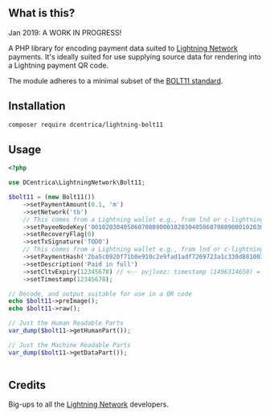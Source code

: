 ## What is this?

Jan 2019: A WORK IN PROGRESS!

A PHP library for encoding payment data suited to [Lightning Network](https://lightning.network) payments. It's ideally suited for use supplying source data for
rendering into a Lightning payment QR code.

The module adheres to a minimal subset of the [BOLT11 standard](https://github.com/lightningnetwork/lightning-rfc/blob/master/11-payment-encoding.md).

## Installation

```bash
composer require dcentrica/lightning-bolt11
```

## Usage

```php
<?php

use DCentrica\LightningNetwork\Bolt11;

$bolt11 = (new Bolt11())
    ->setPaymentAmount(0.1, 'm')
    ->setNetwork('tb')
    // This comes from a Lightning wallet e.g., from lnd or c-lightning
    ->setPayeeNodeKey('00102030405060708090001020304050607080900010203040506070809010')
    ->setRecoveryFlag(0)
    ->setTxSignature('TODO')
    // This comes from a Lightning wallet e.g., from lnd or c-lightning
    ->setPaymentHash('2ba5c0920f71b0e910c2e9fad1adf7269723a1c330d881003a2347a624844984')
    ->setDescription('Paid in full')
    ->setCltvExpiry(12345678) // <-- pvjluez: timestamp (1496314658) = Obtain a 4byte int from time()
    ->setTimestamp(12345678);

// Decode, and output suitable for use in a QR code
echo $bolt11->preImage();
echo $bolt11->raw();

// Just the Human Readable Parts
var_dump($bolt11->getHumanPart());

// Just the Machine Readable Parts
var_dump($bolt11->getDataPart());
    
```

## Credits

Big-ups to all the [Lightning Network](https://lightning.network) developers.